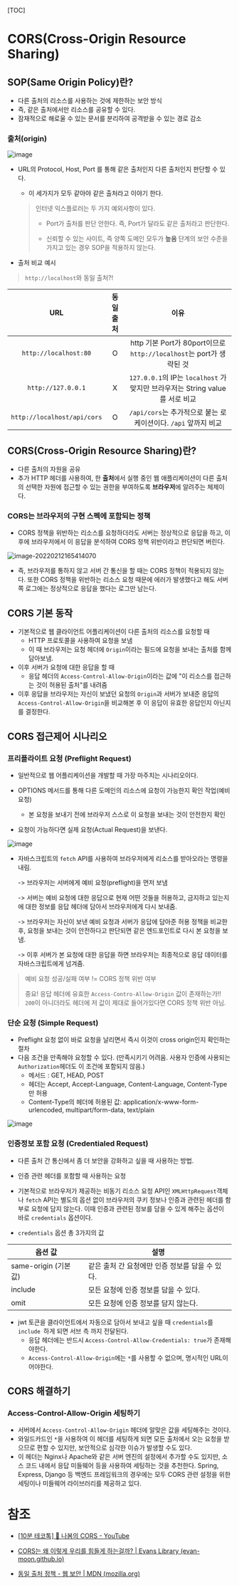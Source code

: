 [TOC]

# CORS(Cross-Origin Resource Sharing)

## SOP(Same Origin Policy)란?

- 다른 출처의 리소스를 사용하는 것에 제한하는 보안 방식
- 즉, 같은 출처에서만 리소스를 공유할 수 있다.
- 잠재적으로 해로울 수 있는 문서를 분리하여 공격받을 수 있는 경로 감소

### 출처(origin)

![image](https://user-images.githubusercontent.com/87461672/153697405-168b51f1-2828-4fac-b1aa-169965b146cb.png)

- URL의 Protocol, Host, Port 를 통해 같은 출처인지 다른 출처인지 판단할 수 있다. 

  - 이 세가지가 모두 같아야 같은 출처라고 이야기 한다.

  >인터넷 익스플로러는 두 가지 예외사항이 있다. 
  >
  >- Port가 출처를 판단 안한다. 즉, Port가 달라도 같은 출처라고 판단한다.
  >
  >- 신뢰할 수 있는 사이트, 즉 양쪽 도메인 모두가 **높음** 단계의 보안 수준을 가지고 있는 경우 SOP을 적용하지 않는다.

* 출처 비교 예시

> `http://localhost`와 동일 출처?!

|             URL             | 동일 출처 |                             이유                             |
| :-------------------------: | :-------: | :----------------------------------------------------------: |
|    `http://localhost:80`    |     O     | http 기본 Port가 80port이므로 `http://localhost`는 port가 생략된 것 |
|     `http://127.0.0.1`      |     X     | `127.0.0.1`의 IP는 `localhost` 가 맞지만 브라우저는 String value를 서로 비교 |
| `http://localhost/api/cors` |     O     | `/api/cors`는 추가적으로 붙는 로케이션이다. `/api` 앞까지 비교 |



## CORS(Cross-Origin Resource Sharing)란?

- 다른 출처의 자원을 공유
- 추가 HTTP 헤더를 사용하여, 한 **출처**에서 실행 중인 웹 애플리케이션이 다른 출처의 선택한 자원에 접근할 수 있는 권한을 부여하도록 **브라우저**에 알려주는 체제이다.

### CORS는 브라우저의 구현 스펙에 포함되는 정책

- CORS 정책을 위반하는 리소스를 요청하더라도 서버는 정상적으로 응답을 하고, 이후에 브라우저에서 이 응답을 분석하여 CORS 정책 위반이라고 판단되면 버린다.

![image-20220212165414070](../../../../AppData/Roaming/Typora/typora-user-images/image-20220212165414070.png)

- 즉, 브라우저를 통하지 않고 서버 간 통신을 할 때는 CORS 정책이 적용되지 않는다. 또한 CORS 정책을 위반하는 리소스 요청 때문에 에러가 발생했다고 해도 서버 쪽 로그에는 정상적으로 응답을 했다는 로그만 남는다. 

## CORS 기본 동작

- 기본적으로 웹 클라이언트 어플리케이션이 다른 출처의 리소스를 요청할 때
  -  HTTP 프로토콜을 사용하여 요청을 보냄
  - 이 때 브라우저는 요청 헤더에 `Origin`이라는 필드에 요청을 보내는 출처를 함께 담아보냄.
- 이후 서버가 요청에 대한 응답을 할 때
  - 응답 헤더의 `Access-Control-Allow-Origin`이라는 값에 "이 리소스를 접근하는 것이 허용된 출처"를 내려줌
- 이후 응답을 브라우저는 자신이 보냈던 요청의 `Origin`과 서버가 보내준 응답의 `Access-Control-Allow-Origin`을 비교해본 후 이 응답이 유효한 응답인지 아닌지를 결정한다.



## CORS 접근제어 시나리오

### 프리플라이트 요청 (Preflight Request)

- 일반적으로 웹 어플리케이션을 개발할 때 가장 마주치는 시나리오이다.

- OPTIONS 메서드를 통해 다른 도메인의 리소스에 요청이 가능한지 확인 작업(예비요청) 
  - 본 요청을 보내기 전에 브라우저 스스로 이 요청을 보내는 것이 안전한지 확인
- 요청이 가능하다면 실제 요청(Actual Request)을 보낸다.

![image](https://user-images.githubusercontent.com/87461672/153706083-c611cc6e-8f52-49f9-bfdd-c39d320d7cf6.png)

- 자바스크립트의 `fetch` API를 사용하여 브라우저에게 리소스를 받아오라는 명령을 내림.

  -> 브라우저는 서버에게 예비 요청(preflight)을 먼저 보냄

  -> 서버는 예비 요청에 대한 응답으로 현재 어떤 것들을 허용하고, 금지하고 있는지에 대한 정보를 응답 헤더에 담아서 브라우저에게 다시 보내줌.

  -> 브라우저는 자신이 보낸 예비 요청과 서버가 응답에 담아준 허용 정책을 비교한 후, 요청을 보내는 것이 안전하다고 판단되면 같은 엔드포인트로 다시 본 요청을 보냄.

  -> 이후 서버가 본 요청에 대한 응답을 하면 브라우저는 최종적으로 응답 데이터를 자바스크립트에게 넘겨줌.

> 예비 요청 성공/실패 여부 != CORS 정책 위반 여부 
>
> 중요! 응답 헤더에 유효한 `Access-Contro-Allow-Origin` 값이 존재하는가!! `200`이 아니더라도 헤더에 저 값이 제대로 들어가있다면 CORS 정책 위반 아님.



### 단순 요청 (Simple Request)

- Preflight 요청 없이 바로 요청을 날리면서 즉시 이것이 cross origin인지 확인하는 절차
- 다음 조건을 만족해야 요청할 수 있다. (만족시키기 어려움. 사용자 인증에 사용되는 `Authorization`헤더도 이 조건에 포함되지 않음.)
  - 메서드 : GET, HEAD, POST
  - 헤더는 Accept, Accept-Language, Content-Language, Content-Type만 허용
  - Content-Type의 헤더에 허용된 값: application/x-www-form-urlencoded, multipart/form-data, text/plain

![image](https://user-images.githubusercontent.com/87461672/153702517-fc27e97d-2581-4bc2-80a4-9c4b0b9fb9a5.png)

### 인증정보 포함 요청 (Credentialed Request)

- 다른 출처 간 통신에서 좀 더 보안을 강화하고 싶을 때 사용하는 방법.
- 인증 관련 헤더를 포함할 때 사용하는 요청
- 기본적으로 브라우저가 제공하는 비동기 리소스 요청 API인 `XMLHttpRequest`객체나 `fetch` API는 별도의 옵션 없이 브라우저의 쿠키 정보나 인증과 관련된 헤더를 함부로 요청에 담지 않는다. 이때 인증과 관련된 정보를 담을 수 있게 해주는 옵션이 바로 `credentials` 옵션이다.

- `credentials` 옵션 총 3가지의 값

| 옵션 값               | 설명                                            |
| --------------------- | ----------------------------------------------- |
| same-origin (기본 값) | 같은 출처 간 요청에만 인증 정보를 담을 수 있다. |
| include               | 모든 요청에 인증 정보를 담을 수 있다.           |
| omit                  | 모든 요청에 인증 정보를 담지 않는다.            |

- jwt 토큰을 클라이언트에서 자동으로 담아서 보내고 싶을 때 `credentials`를 `include `하게 되면 서브 측 까지 전달된다. 
  - 응답 헤더에는 반드시 `Access-Control-Allow-Credentials: true`가 존재해야한다.
  - `Access-Control-Allow-Origin`에는 `*`를 사용할 수 없으며, 명시적인 URL이어야한다.



## CORS 해결하기

### Access-Control-Allow-Origin 세팅하기

- 서버에서 `Access-Control-Allow-Origin` 헤더에 알맞은 값을 세팅해주는 것이다.
- 와일드카드인 `*`을 사용하여 이 헤더를 세팅하게 되면 모든 출처에서 오는 요청을 받으므로 편할 수 있지만, 보안적으로 심각한 이슈가 발생할 수도 있다.
- 이 헤더는 Nginx나 Apache와 같은 서버 엔진의 설정에서 추가할 수도 있지만, 소스 코드 내에서 응답 미들웨어 등을 사용하여 세팅하는 것을 추천한다. Spring, Express, Django 등 백엔드 프레임워크의 경우에는 모두 CORS 관련 설정을 위한 세팅이나 미들웨어 라이브러리를 제공하고 있다.





# 참조

- [[10분 테코톡\] 🌳 나봄의 CORS - YouTube](https://www.youtube.com/watch?v=-2TgkKYmJt4&list=PLgXGHBqgT2TvpJ_p9L_yZKPifgdBOzdVH&index=55)
- [CORS는 왜 이렇게 우리를 힘들게 하는걸까? | Evans Library (evan-moon.github.io)](https://evan-moon.github.io/2020/05/21/about-cors/)

- [동일 출처 정책 - 웹 보안 | MDN (mozilla.org)](https://developer.mozilla.org/ko/docs/Web/Security/Same-origin_policy)